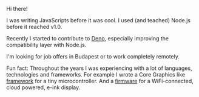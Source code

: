 Hi there!

I was writing JavaScripts before it was cool. I used (and teached) Node.js before it reached v1.0.

Recently I started to contribute to [Deno](https://deno.land), especially improving the compatibility layer with Node.js.

I'm looking for job offers in Budapest or to work completely remotely.

Fun fact: Throughout the years I was experiencing with a lot of languages, technologies and frameworks. For example I wrote a Core Graphics like [framework](/nannys) for a tiny microcontroller. And a [firmware](/wiframe) for a WiFi-connected, cloud powered, e-ink display.
